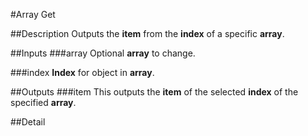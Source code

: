 #Array Get

##Description
Outputs the **item** from the **index** of a specific **array**.

##Inputs
###array
Optional **array** to change.

###index
**Index** for object in **array**.

##Outputs
###item
This outputs the **item** of the selected **index** of the specified **array**.

##Detail

